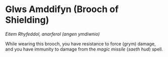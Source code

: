 # Glws Amddifyn (Brooch of Shielding)

*Eitem Rhyfeddol, anarferol (angen ymdiwnio)*

While wearing this brooch, you have resistance to force (grym) damage, and you have immunity to damage from the *magic missile* (*saeth hud*) spell.